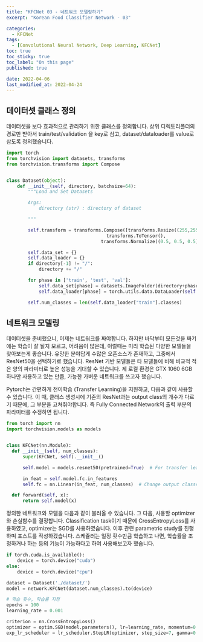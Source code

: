 ```yaml
---
title: "KFCNet 03 - 네트워크 모델링하기"
excerpt: "Korean Food Classifier Network - 03"

categories:
  - KFCNet
tags: 
  - [Convolutional Neural Network, Deep Learning, KFCNet]
toc: true
toc_sticky: true
toc_label: "On this page"
published: true

date: 2022-04-06
last_modified_at: 2022-04-24
---
```


## 데이터셋 클래스 정의
데이터셋을 보다 효과적으로 관리하기 위한 클래스를 정의합니다. 
상위 디렉토리폴더의 경로만 받아서 train/test/validation 을 key로 삼고, dataset/dataloader를 value로 삼도록 정의했습니다.

```python
import torch
from torchvision import datasets, transforms
from torchvision.transforms import Compose


class Dataset(object):
    def __init__(self, directory, batchsize=64):
        """Load and Set Datasets

        Args:
            directory (str) : directory of dataset

        """

        self.transform = transforms.Compose([transforms.Resize((255,255)),
                                     transforms.ToTensor(),
                                   transforms.Normalize((0.5, 0.5, 0.5),(0.5, 0.5, 0.5))])

        self.data_set = {}
        self.data_loader = {}
        if directory[-1] != "/":
            directory += "/"

        for phase in ['train', 'test', 'val']:
            self.data_set[phase] = datasets.ImageFolder(directory+phase, transform=self.transform)  # Dataset
            self.data_loader[phase] = torch.utils.data.DataLoader(self.data_set[phase], batch_size=batchsize, shuffle=True)

        self.num_classes = len(self.data_loader["train"].classes)
```

## 네트워크 모델링
데이터셋을 준비했으니, 이제는 네트워크를 짜야합니다. 하지만 바닥부터 모든것을 짜기에는 학습이 잘 될지 모르고, 어려움이 많은데, 이럴때는 미리 학습된 다양한 모델들을 찾아보는게 좋습니다. 유망한 분야답게 수많은 오픈소스가 존재하고, 그중에서 ResNet50을 선택하기로 했습니다. ResNet 기반 모델들은 타 모델들에 비해 비교적 적은 양의 파라미터로 높은 성능을 기대할 수 있습니다. 제 로컬 환경은 GTX 1060 6GB 하나만 사용하고 있는 만큼, 가능한 가벼운 네트워크를 쓰고자 했습니다.

Pytorch는 간편하게 전이학습 (Transfer Learning)을 지원하고, 다음과 같이 사용할 수 있습니다. 이 때, 클래스 생성시에 기존의 ResNet과는 output class의 개수가 다르기 때문에, 그 부분을 고쳐줘야합니다. 즉 Fully Connected Network의 출력 부분의 파라미터를 수정하면 됩니다.

```python
from torch import nn
import torchvision.models as models


class KFCNet(nn.Module):
  def __init__(self, num_classes):
      super(KFCNet, self).__init__()

      self.model = models.resnet50(pretrained=True)  # For transfer learning

      in_feat = self.model.fc.in_features
      self.fc = nn.Linear(in_feat, num_classes)  # Change output classes of fcn

  def forward(self, x):
      return self.model(x)
```

정의한 네트워크와 모델을 다음과 같이 불러올 수 있습니다. 그 다음, 사용할 optimizer와 손실함수를 결정합니다.
Classification task이기 때문에 CrossEntropyLoss를 사용하였고, optimizer는 SGD를 사용하였습니다. 이후 관련 parametric study를 진행하며 포스트를 작성하겠습니다.
스케쥴러는 일정 횟수만큼 학습하고 나면, 학습률을 조정하거나 하는 등의 기능이 가능하다고 하여 사용해보고자 했습니다.

```python
if torch.cuda.is_available():
    device = torch.device("cuda")
else:
    device = torch.device("cpu")

dataset = Dataset('./dataset/')
model = network.KFCNet(dataset.num_classes).to(device)

# 학습 횟수, 학습률 지정
epochs = 100
learning_rate = 0.001

criterion = nn.CrossEntropyLoss()
optimizer = optim.SGD(model.parameters(), lr=learning_rate, momentum=0.9)
exp_lr_scheduler = lr_scheduler.StepLR(optimizer, step_size=7, gamma=0.1)
```

